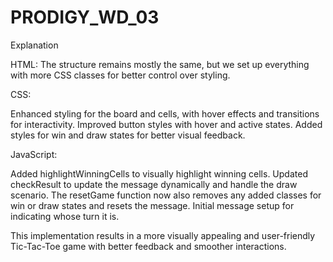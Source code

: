 # PRODIGY_WD_03

Explanation

HTML: The structure remains mostly the same, but we set up everything with more CSS classes for better control over styling.

CSS:

Enhanced styling for the board and cells, with hover effects and transitions for interactivity.
Improved button styles with hover and active states.
Added styles for win and draw states for better visual feedback.

JavaScript:

Added highlightWinningCells to visually highlight winning cells.
Updated checkResult to update the message dynamically and handle the draw scenario.
The resetGame function now also removes any added classes for win or draw states and resets the message.
Initial message setup for indicating whose turn it is.

This implementation results in a more visually appealing and user-friendly Tic-Tac-Toe game with better feedback and smoother interactions.
